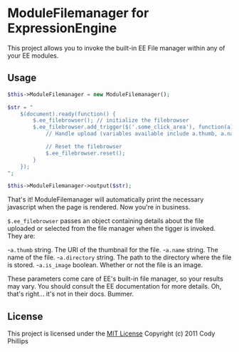 ModuleFilemanager for ExpressionEngine
==================

This project allows you to invoke the built-in EE File manager within any of your EE modules.

## Usage

```php
$this->ModuleFilemanager = new ModuleFilemanager();

$str = "
	$(document).ready(function() {
		$.ee_filebrowser(); // initialize the filebrowser
		$.ee_filebrowser.add_trigger($('.some_click_area'), function(a){
			// Handle upload (variables available include a.thumb, a.name, a.directory, a.dimensions, a.is_image)

			// Reset the filebrowser
			$.ee_filebrowser.reset();
		}
	});
";

$this->ModuleFilemanager->output($str);
```

That's it! ModuleFilemanager will automatically print the necessary javascript when the page is rendered. Now you're in business.

`$.ee_filebrowser` passes an object containing details about the file uploaded or selected from the file manager when the tigger is invoked. They are:

-`a.thumb` string. The URI of the thumbnail for the file.
-`a.name` string. The name of the file.
-`a.directory` string. The path to the directory where the file is stored.
-`a.is_image` boolean. Whether or not the file is an image.

These parameters come care of EE's built-in file manager, so your results may vary. You should consult the EE documentation for more details. Oh, that's right... it's not in their docs. Bummer.

## License

This project is licensed under the [MIT License](http://www.opensource.org/licenses/mit-license.php) Copyright (c) 2011 Cody Phillips